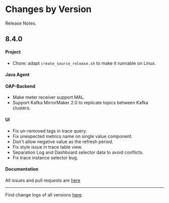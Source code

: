 Changes by Version
==================
Release Notes.

8.4.0
------------------
#### Project
* Chore: adapt `create_source_release.sh` to make it runnable on Linux.

#### Java Agent


#### OAP-Backend
* Make meter receiver support MAL.
* Support Kafka MirrorMaker 2.0 to replicate topics between Kafka clusters.

#### UI
* Fix un-removed tags in trace query.
* Fix unexpected metrics name on single value component.
* Don't allow negative value as the refresh period.
* Fix style issue in trace table view.
* Separation Log and Dashboard selector data to avoid conflicts.
* Fix trace instance selector bug.

#### Documentation


All issues and pull requests are [here](https://github.com/apache/skywalking/milestone/68?closed=1)

------------------
Find change logs of all versions [here](changes).
